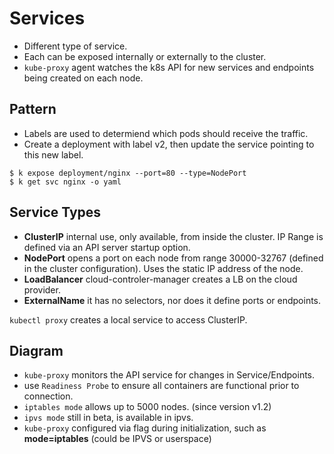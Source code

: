 # Services

- Different type of service.
- Each can be exposed internally or externally to the cluster.
- `kube-proxy` agent watches the k8s API for new services and endpoints being created on each node.

## Pattern

- Labels are used to determiend which pods should receive the traffic.
- Create a deployment with label v2, then update the service pointing to this new label.


```
$ k expose deployment/nginx --port=80 --type=NodePort
$ k get svc nginx -o yaml
```

## Service Types

- **ClusterIP** internal use, only available, from inside the cluster. IP Range is defined via an API server startup option.
- **NodePort**  opens a port on each node from range 30000-32767 (defined in the cluster configuration). Uses the static IP address of the node.
- **LoadBalancer** cloud-controler-manager creates a  LB on the cloud provider.
- **ExternalName** it has no selectors, nor does it define ports or endpoints. 


`kubectl proxy` creates a local service to access ClusterIP.

## Diagram

- `kube-proxy` monitors the API service for changes in Service/Endpoints.
- use `Readiness Probe` to ensure all containers are functional prior to connection.
- `iptables mode` allows up to 5000 nodes. (since version v1.2)
- `ipvs mode` still in beta, is available in ipvs.
- `kube-proxy` configured via flag  during initialization, such as **mode=iptables** (could be IPVS or userspace)

